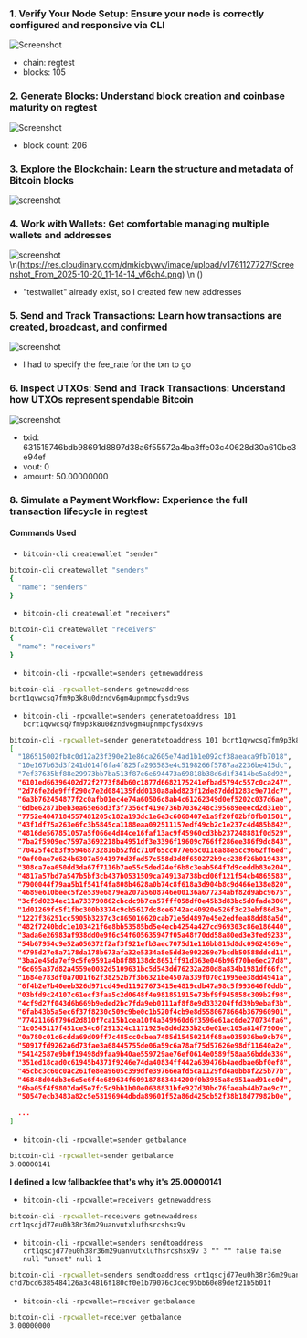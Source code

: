 ### 1. Verify Your Node Setup: Ensure your node is correctly configured and responsive via CLI

![Screenshot](https://res.cloudinary.com/dmkicbywv/image/upload/v1761127726/Screenshot_From_2025-10-20_10-45-23_emjkac.png)

- chain: regtest
- blocks: 105

### 2. Generate Blocks: Understand block creation and coinbase maturity on regtest

![Screenshot](https://res.cloudinary.com/dmkicbywv/image/upload/v1761127726/Screenshot_From_2025-10-20_11-05-42_qf1kpy.png)

- block count: 206

### 3. Explore the Blockchain: Learn the structure and metadata of Bitcoin blocks

![screenshot](https://res.cloudinary.com/dmkicbywv/image/upload/v1761138575/Screenshot_From_2025-10-20_18-47-05_b5xqvv.png)

### 4. Work with Wallets: Get comfortable managing multiple wallets and addresses

![screenshot](https://res.cloudinary.com/dmkicbywv/image/upload/v1761127727/Screenshot_From_2025-10-20_11-12-11_sbuht0.png)\n(https://res.cloudinary.com/dmkicbywv/image/upload/v1761127727/Screenshot_From_2025-10-20_11-14-14_vf6ch4.png) \n ()


- "testwallet" already exist, so I created few new addresses

### 5. Send and Track Transactions: Learn how transactions are created, broadcast, and confirmed

![screenshot](https://res.cloudinary.com/dmkicbywv/image/upload/v1761127778/Screenshot_From_2025-10-20_18-56-01_ojw8ls.png)

- I had to specify the fee_rate for the txn to go

### 6. Inspect UTXOs: Send and Track Transactions: Understand how UTXOs represent spendable Bitcoin

![screenshot](https://res.cloudinary.com/dmkicbywv/image/upload/v1761127872/Screenshot_From_2025-10-20_18-47-05_q94xqu.png)

- txid: 631515746bdb98691d8897d38a6f55572a4ba3ffe03c40628d30a610be3e94ef
- vout: 0
- amount: 50.00000000


### 8. Simulate a Payment Workflow: Experience the full transaction lifecycle in regtest

#### Commands Used

- `bitcoin-cli createwallet "sender"`

```zsh
bitcoin-cli createwallet "senders"
{
  "name": "senders"
}
```

- `bitcoin-cli createwallet "receivers"`

```zsh
bitcoin-cli createwallet "receivers"
{
  "name": "receivers"
}
```

- `bitcoin-cli -rpcwallet=senders getnewaddress`

```zsh
bitcoin-cli -rpcwallet=senders getnewaddress
bcrt1qvwcsq7fm9p3k8u0dzndv6gm4upnmpcfysdx9vs
```

- `bitcoin-cli -rpcwallet=senders generatetoaddress 101 bcrt1qvwcsq7fm9p3k8u0dzndv6gm4upnmpcfysdx9vs`

```zsh
bitcoin-cli -rpcwallet=sender generatetoaddress 101 bcrt1qvwcsq7fm9p3k8u0dzndv6gm4upnmpcfysdx9vs
[
  "186515002fb8c0d12a23f390e21e86ca2605e74ad1b1e092cf38aeaca9fb7018",
  "10e167b63d3f241d014f6fa4f825fa293583e4c5198266f5787aa2236be415dc",
  "7ef37635bf88e29973bb7ba513f87e6e694473a69818b38d6d1f3414be5a8d92",
  "6101ed66396402d72f2773f8db60c1877d6682175241efbad5794c557c0ca247",
  "2d76fe2de9fff290c7e2d084135fdd0130a8abd823f12de87ddd1283c9e71dc7",
  "6a3b762454877f2c0afb01ec4e74a60506c8ab4c61262349d0ef5202c037d6ae",
  "6dbe62871beb3ea65e68d3f3f7356cf419e736b7036248c395689eeecd2d31eb",
  "7752e4047184557481205c182a193dc1e6e3c6068407e1a9f20f02bf8fb01501",
  "43f1df75a263e6fc3b5845ca1188eaa092511157edf49cb2c1e237c4d485b842",
  "4816de567851057a5f066e4d84ce16faf13ac9f45960cd3bb237248881f0d529",
  "7ba2f5909ec7597a3692218ba4951df3e3396f19609c766ff286ee386f9dc843",
  "70425f4cb3f959468732816b52fdc710f65cc077e65c0116a88e5cc9662ff6ed",
  "0af00ae7e624b6307a5941970d3fad57c558d3d8f650272b9cc238f26b019433",
  "308ca7ea650dd3da67f7116b7ae55c5ded24ef6b8c3eab564f7d9ceddb83e204",
  "4817a57bd7a547b5bf3cb437b0531509ca74913a738bcd06f121f54cb4865583",
  "7900044f79aa5b1f541f4fa808b4628a0b74c8f618a3d904b8c9d466e138e820",
  "4689e610beec5f2e539e6879ea207a5608746e00136a677234abf82d9abc9675",
  "3cf9d0234ec11a733790862cbcdc9b7ca57fff058df0e45b3d83bc5d0fade306",
  "1d01269fc5f1fbc300b3374c9cb5617dc8ce6742ac40920e526f3c23ebf86d3e",
  "1227f36251cc5905b3237c3c865016620cab71e5d4897e45e2edfea88dd88a5d",
  "482f7240bdc1e103421f6e8bb53585bd5e4ecb4254a427cd969303c86e186440",
  "3ada6e26983af938dd0e9f6c54f605635947f05a48f70dd58a80ed3e3fed9233",
  "54b67954c9e52a056372f2af3f921efb3aec7075d1e116bb815d8dc09624569e",
  "4795d27e8a7178da178b673afa32e5334a8e5dd3e902269e7bcdb50588ddcd11",
  "3ba2e45da7ef9c5fe9591a4b8f88138dc8651ff91d363e046b96f70be6ec27d8",
  "6c695a37d82a4559e0032d5109631bc5d543dd76232a280d8a834b1981df66fc",
  "1684e783df0a7001f62f38252b7f3b6321be4507a339f070c1995ee38dd4941a",
  "6f4b2e7b40eeb326d971cd49ed11927673415e4819cdb47a98c5f993646f0ddb",
  "03bfd9c24107c61ecf3faa5c2d0648f4e981851915e73bf9f945858c309b2f98",
  "4cf9d27f043d6b669b9eded2bc7fda9eb0111af8f8e9d333204ffd39b9ebaf3b",
  "6fab43b5a5ec6f37f8230c509c9be0c1b520f4cb9e8d5580678664b367960901",
  "77421166f796d2d810f7ca15b1cea10f4a349960d6f3596e61ac6de270734fa6",
  "1c0545117f451ce34c6f291324c1171925e8d6d233b2c6e01ec105a814f7900e",
  "0a780c01c6cdda69d09ff7c485cc0cbea7485d15450214f68ae035936be9cb76",
  "50917fd9262a6d73fae3a68445755de06a59c6a78af75d57626e98df11640a2e",
  "54142587e9b0f19498d9faa9b40ae559729ae76ef0614e0589f58aa56bdde336",
  "351ed18cad0c61945b4371f9246e74da40834ff442a639476b4aedbae6bf0ef8",
  "45cbc3c60c0ac261fe8ea9605c399dfe39766eafd5ca1129fd4a0bb8f225b77b",
  "46848d04db3e6e5e6f4e689634f609187883434200f0b3955a8c951aad91cc0d",
  "6ba05f4f9807dad5e7fc5c9bb1b00e0638831bfe927d30bc76faeab44b7ae9c7",
  "50547ecb3483a82c5e53196964dbda89601f52a86d425cb52f38b18d77982b0e",

  ...
]
```

- `bitcoin-cli -rpcwallet=sender getbalance`

```zsh
bitcoin-cli -rpcwallet=sender getbalance
3.00000141
```

**I defined a low fallbackfee that's why it's 25.00000141**

- `bitcoin-cli -rpcwallet=receivers getnewaddress`
  
```zsh
bitcoin-cli -rpcwallet=receivers getnewaddress
crt1qscjd77eu0h38r36m29uanvutxlufhsrcshsx9v
```

- `bitcoin-cli -rpcwallet=senders sendtoaddress crt1qscjd77eu0h38r36m29uanvutxlufhsrcshsx9v 3 "" "" false false null "unset" null 1`

```zsh
bitcoin-cli -rpcwallet=senders sendtoaddress crt1qscjd77eu0h38r36m29uanvutxlufhsrcshsx9v 3 
cfd7bcd6385484126a3c4816f180cf0e1b79076c3cec95bb60e89def21b5b01f
```



- `bitcoin-cli -rpcwallet=receiver getbalance`

```zsh
bitcoin-cli -rpcwallet=receiver getbalance
3.00000000
```


